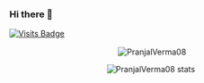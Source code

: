 ### Hi there 👋
[![Visits Badge](https://badges.pufler.dev/visits/PranjalVerma08/PranjalVerma08)](https://github.com/PranjalVerma08)
<!--
**PranjalVerma08/PranjalVerma08** is a ✨ _special_ ✨ repository because its `README.md` (this file) appears on your GitHub profile.

Here are some ideas to get you started:

- 🌱 I'm a pre-final year Undergraduate student at the Indian Institute of Technology (IIT), Guwahati.
- 🔭 I’m currently working on ...
- 👯 I’m looking to collaborate on ...
- 🤔 I’m looking for help with ...
- 💬 Ask me about ...
- 📫 How to reach me: ...
- 😄 Pronouns: ...
- ⚡ Fun fact: ...
-->


<p align="center">&nbsp;<img align="center" src="https://github-readme-stats.vercel.app/api?username=PranjalVerma08&show_icons=true&theme=radical" alt="PranjalVerma08" /></p>

<p align="center"><img align="center" src="https://github-readme-stats.vercel.app/api/top-langs/?username=PranjalVerma08&layout=compact&theme=radical" alt="PranjalVerma08 stats" /></p>






